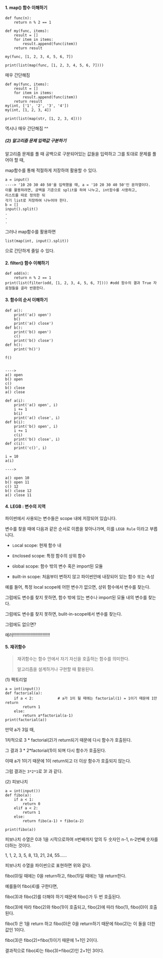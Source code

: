 #### 1. map() 함수 이해하기 

```
def func(n):
	return n % 2 == 1

def my(func, items):
	result = []
	for item in items:
		result.append(func(item))
	return result
	
my(func, [1, 2, 3, 4, 5, 6, 7])
```

```
print(list(map(func, [1, 2, 3, 4, 5, 6, 7])))
```

매우 간단해짐





```
def my(func, items):
	result = []
	for item in items:
		result.append(func(item))
	return result
my(int, ['1', '2', '3', '4'])
my(int, [1, 2, 3, 4])
```

```
print(list(map(str, [1, 2, 3, 4])))
```

역시나 매우 간단해짐 ^^



##### (2) 알고리즘 문제 입력값 구분하기

알고리즘 문제를 풀 때 공백으로 구분되어있는 값들을 입력하고 그를 토대로 문제를 풀어야 할 때,

map함수를 통해 적절하게 저장하여 활용할 수 있다.



```
a = input()
----> '10 20 30 40 50'을 입력했을 때, a = '10 20 30 40 50'인 문자열이다. 
이를 활용하려면, 공백을 기준으로 split을 하여 나누고, int함수를 사용하고,
리스트를 따로 정의한 뒤
각기 list로 저장하여 나누어야 한다.
b = []
input().split()
.
.
.
```

그러나 map함수를 활용하면

```
list(map(int, input().split))
```

으로 간단하게 줄일 수 있다.



#### 2. filter() 함수 이해하기



```
def odd(n):
	return n % 2 == 1
print(list(filter(odd, [1, 2, 3, 4, 5, 6, 7]))) #odd 함수의 결과 True 자료형들을 골라 반환한다.
```





#### 3. 함수의 순서 이해하기



```
def a():
	print('a() open')
	b()
	print('a() close')
def b():
	print('b() open')
	c()
	print('b() close')
def h():
	print('h()')
	
f()


----> 
a() open
b() open
c()
b() close
a() close
```





```
def a(i):
    print('a() open', i)
    i += 1
    b(i)
    print('a() close', i)
def b(i):
    print('b() open', i)
    i += 1
    c(i)
    print('b() close', i)
def c(i):
    print('c()', i)
    
i = 10
a(i)

---->

a() open 10
b() open 11
c() 12
b() close 12
a() close 11
```



#### 4. LEGB : 변수의 지역

파이썬에서 사용되는 변수들은 scope 내에 저장되어 있습니다.

변수를 찾을 때에 다음과 같은 순서로 이름을 찾아나가며, 이를  `LEGB Rule` 이라고 부릅니다.



- `L`ocal scope: 현재 함수 내

- `E`nclosed scope: 특정 함수의 상위 함수

- `G`lobal scope: 함수 밖의 변수 혹은 import된 모듈

- `B`uilt-in scope:  처음부터 변하지 않고 파이썬안에 내장되어 있는 함수 또는 속성



예를 들어, 특정 local scope에 어떤 변수가 없으면, 상위 함수에서 변수를 찾는다. 

그럼에도 변수를 찾지 못하면, 함수 밖에 있는 변수나 import된 모듈 내의 변수를 찾는다.

그럼에도 변수를 찾지 못하면, bulit-in-scope에서 변수를 찾는다.

그럼에도 없으면? 

에러!!!!!!!!!!!!!!!!!!!!!!!!!!!!!!







#### 5. 재귀함수

> 재귀함수는 함수 안에서 자기 자신을 호출하는 함수를 의미한다. 
>
> 알고리즘을 설계하거나 구현할 때 활용된다.



(1) 팩토리얼 

```
a = int(input())
def factorial(a):
    if a < 2:           # a가 1이 될 때에는 factorial(1) = 1이기 때문에 1만 return
        return 1
    else:
        return a*factorial(a-1) 
print(factorial(a))
```

만약 a가 3일 때, 

1차적으로 3 * factorial(2)가 return되기 때문에 다시 함수가 호출된다.

그 결과 3 * 2*factorial(1)이 되며 다시 함수가 호출된다.

이때 a가 1이기 때문에 1이 return되고 더 이상 함수가 호출되지 않는다.

그럼 결과는 `3*2*1`로 3! 과 같다.





(2) 피보나치

```
a = int(input())
def fibo(a):
    if a < 1:
        return 0
    elif a < 2:
        return 1
    else:
        return fibo(a-1) + fibo(a-2)

print(fibo(a))
```

피보나치 수열은 0과 1을 시작으로하여 n번째까지 앞의 두 숫자인 n-1, n-2번째 숫자를 더하는 것이다.

1, 1, 2, 3, 5, 8, 13, 21, 24, 55......

피보나치 수열을 파이썬으로 표현하면 위와 같다.

fibo(0)일 때에는 0을 return하고, fibo(1)일 때에는 1을 return한다.

예를들어 fibo(4)를 구한다면,

fibo(3)과 fibo(2)를 더해야 하기 때문에 fibo()가 두 번 호출된다.

fibo(3)에 따라 fibo(2)와 fibo(1)이 호출되고, fibo(2)에 따라 fibo(1), fibo(0)이 호출된다.

fibo(1) 은 1을 return 하고 fibo(0)은 0을 return하기 때문에 fibo(2)는 이 둘을 더한 값인 1이다.

fibo(3)은 fibo(2)+fibo(1)이기 때문에 1+1인 2이다.

결과적으로 fibo(4)는 fibo(3)+fibo(2)인 2+1인 3이다.

